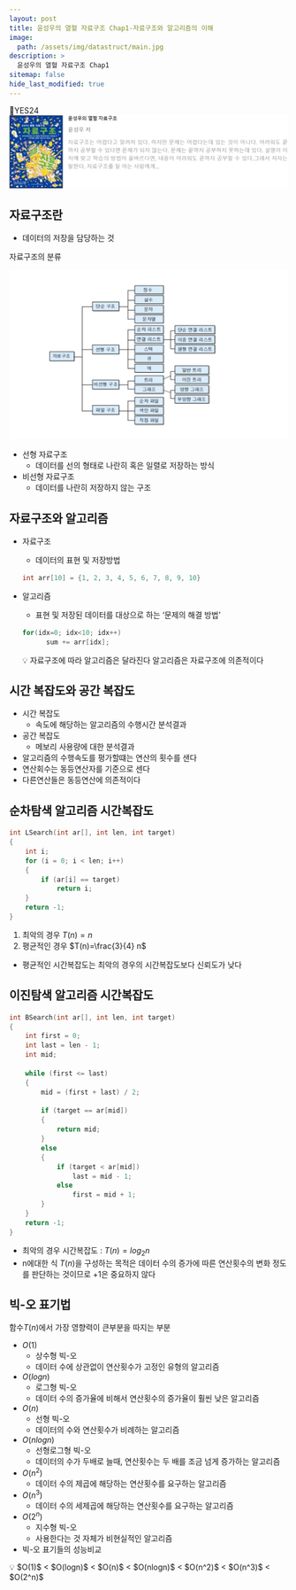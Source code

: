 ```yaml
---
layout: post
title: 윤성우의 열혈 자료구조 Chap1-자료구조와 알고리즘의 이해
image:
  path: /assets/img/datastruct/main.jpg
description: >
  윤성우의 열혈 자료구조 Chap1
sitemap: false
hide_last_modified: true
---
```


📘YES24
[![yes24](/assets/img/datastruct/main.png)](http://www.yes24.com/Product/Goods/6214396)

## 자료구조란

- 데이터의 저장을 담당하는 것

자료구조의 분류

![Untitled](/assets/img/datastruct/1/1-1.png)

- 선형 자료구조
  - 데이터를 선의 형태로 나란히 혹은 일렬로 저장하는 방식
- 비선형 자료구조
  - 데이터를 나란히 저장하지 않는 구조

## 자료구조와 알고리즘

- 자료구조
  - 데이터의 표현 및 저장방법
  ```c
  int arr[10] = {1, 2, 3, 4, 5, 6, 7, 8, 9, 10}
  ```
- 알고리즘
  - 표현 및 저장된 데이터를 대상으로 하는 ‘문제의 해결 방법’
  ```c
  for(idx=0; idx<10; idx++)
  		sum += arr[idx];
  ```
    <aside>
    💡 자료구조에 따라 알고리즘은 달라진다
    알고리즘은 자료구조에 의존적이다
    
    </aside>

## 시간 복잡도와 공간 복잡도

- 시간 복잡도
  - 속도에 해당하는 알고리즘의 수행시간 분석결과
- 공간 복잡도
  - 메보리 사용량에 대한 분석결과
- 알고리즘의 수행속도를 평가할떄는 연산의 횟수를 샌다
- 연산회수는 동등연산자를 기준으로 센다
- 다른연산들은 동등연산에 의존적이다

## 순차탐색 알고리즘 시간복잡도

```c
int LSearch(int ar[], int len, int target)
{
	int i;
	for (i = 0; i < len; i++)
	{
		if (ar[i] == target)
			return i;
	}
	return -1;
}
```

1. 최악의 경우 $T(n)=n$
2. 평균적인 경우 $T(n)=\frac{3}{4} n$

- 평균적인 시간복잡도는 최악의 경우의 시간복잡도보다 신뢰도가 낮다

## 이진탐색 알고리즘 시간복잡도

```c
int BSearch(int ar[], int len, int target)
{
	int first = 0;
	int last = len - 1;
	int mid;

	while (first <= last)
	{
		mid = (first + last) / 2;

		if (target == ar[mid])
		{
			return mid;
		}
		else
		{
			if (target < ar[mid])
				last = mid - 1;
			else
				first = mid + 1;
		}
	}
	return -1;
}
```

- 최악의 경우 시간복잡도 : $T(n)=log_2n$
- n에대한 식 $T(n)$을 구성하는 목적은 데이터 수의 증가에 따른 연산횟수의 변화 정도를 판단하는 것이므로 +1은 중요하지 않다

## 빅-오 표기법

함수$T(n)$에서 가장 영향력이 큰부분을 따지는 부분

- $O(1)$
  - 상수형 빅-오
  - 데이터 수에 상관없이 연산횟수가 고정인 유형의 알고리즘
- $O(logn)$
  - 로그형 빅-오
  - 데이터 수의 증가율에 비해서 연산횟수의 증가율이 훨씬 낮은 알고리즘
- $O(n)$
  - 선형 빅-오
  - 데이터의 수와 연산횟수가 비례하는 알고리즘
- $O(nlogn)$
  - 선형로그형 빅-오
  - 데이터의 수가 두배로 늘때, 연산횟수는 두 배를 조금 넘게 증가하는 알고리즘
- $O(n^2)$
  - 데이터 수의 제곱에 해당하는 연산횟수를 요구하는 알고리즘
- $O(n^3)$
  - 데이터 수의 세제곱에 해당하는 연산횟수를 요구하는 알고리즘
- $O(2^n)$
  - 지수형 빅-오
  - 사용한다는 것 자체가 비현실적인 알고리즘
- 빅-오 표기들의 성능비교

<aside>
💡 $O(1)$ < $O(logn)$ < $O(n)$ < $O(nlogn)$ < $O(n^2)$ < $O(n^3)$ < $O(2^n)$

</aside>
